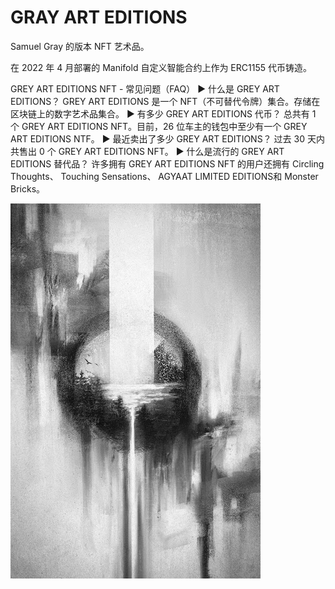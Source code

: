 # GRAY ART EDITIONS

Samuel Gray 的版本 NFT 艺术品。

在 2022 年 4 月部署的 Manifold 自定义智能合约上作为 ERC1155 代币铸造。

GREY ART EDITIONS NFT - 常见问题（FAQ）
▶ 什么是 GREY ART EDITIONS？
GREY ART EDITIONS 是一个 NFT（不可替代令牌）集合。存储在区块链上的数字艺术品集合。
▶ 有多少 GREY ART EDITIONS 代币？
总共有 1 个 GREY ART EDITIONS NFT。目前，26 位车主的钱包中至少有一个 GREY ART EDITIONS NTF。
▶ 最近卖出了多少 GREY ART EDITIONS？
过去 30 天内共售出 0 个 GREY ART EDITIONS NFT。
▶ 什么是流行的 GREY ART EDITIONS 替代品？
许多拥有 GREY ART EDITIONS NFT 的用户还拥有 Circling Thoughts、 Touching Sensations、 AGYAAT LIMITED EDITIONS和 Monster Bricks。

![nft](unnamed.jpg)
